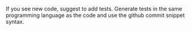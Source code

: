 If you see new code, suggest to add tests. Generate tests in the same programming language as the code
and use the github commit snippet syntax.